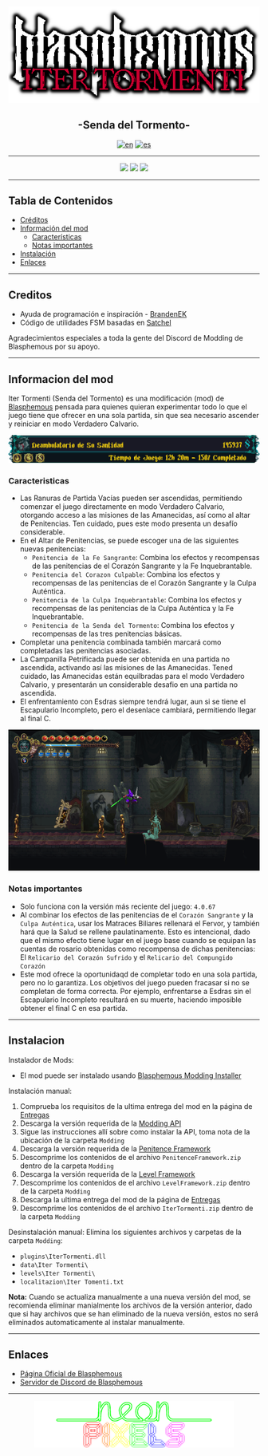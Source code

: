 <div align="center">  
  <img src="doc/img/IterTormenti_Logo.png" alt="Iter Tormenti">
  <h2 align="center">-Senda del Tormento-</h2>

[![en](https://img.shields.io/badge/lang-en-red.svg)](https://github.com/NeonPixels/blasphemous.iter-tormenti/blob/main/README.md)
[![es](https://img.shields.io/badge/lang-es-yellow.svg)](https://github.com/NeonPixels/blasphemous.iter-tormenti/blob/main/README.es.md) 

</div>

---

<div align="center">
  <img src="https://img.shields.io/github/v/release/NeonPixels/blasphemous.iter-tormenti?style=for-the-badge">
  <img src="https://img.shields.io/github/last-commit/NeonPixels/blasphemous.iter-tormenti?color=important&style=for-the-badge">
  <img src="https://img.shields.io/github/downloads/NeonPixels/blasphemous.iter-tormenti/total?color=success&style=for-the-badge">
</div>

---

## Tabla de Contenidos

- [Créditos](https://github.com/NeonPixels/blasphemous.iter-tormenti/blob/main/README.es.md#creditos)
- [Información del mod](https://github.com/NeonPixels/blasphemous.iter-tormenti/blob/main/README.es.md#informacion-del-mod)
  - [Características](https://github.com/NeonPixels/blasphemous.iter-tormenti/blob/main/README.es.md#caracteristicas)  
  - [Notas importantes](https://github.com/NeonPixels/blasphemous.iter-tormenti/blob/main/README.es.md#notas-importantes)
- [Instalación](https://github.com/NeonPixels/blasphemous.iter-tormenti/blob/main/README.es.md#instalacion)
- [Enlaces](https://github.com/NeonPixels/blasphemous.iter-tormenti/blob/main/README.es.md#enlaces)


---

## Creditos

- Ayuda de programación e inspiración - [BrandenEK](https://github.com/BrandenEK)
- Código de utilidades FSM basadas en [Satchel](https://github.com/PrashantMohta/Satchel)

Agradecimientos especiales a toda la gente del Discord de Modding de Blasphemous por su apoyo.

---

## Informacion del mod

Iter Tormenti (Senda del Tormento) es una modificación (mod) de [Blasphemous](https://thegamekitchen.com/blasphemous/) pensada para quienes quieran experimentar todo lo que el juego tiene que ofrecer en una sola partida, sin que sea necesario ascender y reiniciar en modo Verdadero Calvario.

<div align="center">
  <img src="doc/img/IterTormenti_FullCompletion.png" alt="Completado totalmente en una partida">
</div>

### Caracteristicas

- Las Ranuras de Partida Vacías pueden ser ascendidas, permitiendo comenzar el juego directamente en modo Verdadero Calvario, otorgando acceso a las misiones de las Amanecidas, así como al altar de Penitencias. Ten cuidado, pues este modo presenta un desafío considerable.
- En el Altar de Penitencias, se puede escoger una de las siguientes nuevas penitencias:
  - `Penitencia de la Fe Sangrante`: Combina los efectos y recompensas de las penitencias de el Corazón Sangrante y la Fe Inquebrantable.
  - `Penitencia del Corazon Culpable`: Combina los efectos y recompensas de las penitencias de el Corazón Sangrante y la Culpa Auténtica.
  - `Penitencia de la Culpa Inquebrantable`: Combina los efectos y recompensas de las penitencias de la Culpa Auténtica y la Fe Inquebrantable.
  - `Penitencia de la Senda del Tormento`: Combina los efectos y recompensas de las tres penitencias básicas.
- Completar una penitencia combinada también marcará como completadas las penitencias asociadas.
- La Campanilla Petrificada puede ser obtenida en una partida no ascendida, activando así las misiones de las Amanecidas. Tened cuidado, las Amanecidas están equilbradas para el modo Verdadero Calvario, y presentarán un considerable desafio en una partida no ascendida.
- El enfrentamiento con Esdras siempre tendrá lugar, aun si se tiene el Escapulario Incompleto, pero el desenlace cambiará, permitiendo llegar al final C.

<div align="center">
  <img src="doc/img/IterTormenti_DemoScreenshot.png" alt="Captura de pantalla de demostración">
</div>

### Notas importantes

- Solo funciona con la versión más reciente del juego: `4.0.67`
- Al combinar los efectos de las penitencias de el `Corazón Sangrante` y la `Culpa Auténtica`, usar los Matraces Biliares rellenará el Fervor, y también hará que la Salud se rellene paulatinamente. Esto es intencional, dado que el mismo efecto tiene lugar en el juego base cuando se equipan las cuentas de rosario obtenidas como recompensa de dichas penitencias: El `Relicario del Corazón Sufrido` y el `Relicario del Compungido Corazón`
- Este mod ofrece la oportunidaqd de completar todo en una sola partida, pero no lo garantiza. Los objetivos del juego pueden fracasar si no se completan de forma correcta. Por ejemplo, enfrentarse a Esdras sin el Escapulario Incompleto resultará en su muerte, haciendo imposible obtener el final C en esa partida.

---

## Instalacion

Instalador de Mods:
- El mod puede ser instalado usando [Blasphemous Modding Installer](https://github.com/BrandenEK/Blasphemous.Modding.Installer)

Instalación manual:
1. Comprueba los requisitos de la ultima entrega del mod en la página de [Entregas](https://github.com/NeonPixels/blasphemous.iter-tormenti/releases)
2. Descarga la versión requerida de la [Modding API](https://github.com/BrandenEK/Blasphemous-Modding-API/releases)
3. Sigue las instrucciones allí sobre como instalar la API, toma nota de la ubicación de la carpeta `Modding`
4. Descarga la versión requerida de la [Penitence Framework](https://github.com/BrandenEK/Blasphemous.Framework.Penitence/releases)
5. Descomprime los contenidos de el archivo `PenitenceFramework.zip` dentro de la carpeta `Modding`
6. Descarga la versión requerida de la [Level Framework](https://github.com/BrandenEK/Blasphemous.Framework.Levels/releases)
7. Descomprime los contenidos de el archivo `LevelFramework.zip` dentro de la carpeta `Modding`
8. Descarga la ultima entrega del mod de la página de [Entregas](https://github.com/NeonPixels/blasphemous.iter-tormenti/releases)
9. Descomprime los contenidos de el archivo `IterTormenti.zip` dentro de la carpeta `Modding`

Desinstalación manual:
Elimina los siguientes archivos y carpetas de la carpeta `Modding`:
- `plugins\IterTormenti.dll`
- `data\Iter Tormenti\`
- `levels\Iter Tormenti\`
- `localitazion\Iter Tomenti.txt`

<b>Nota:</b> Cuando se actualiza manualmente a una nueva versión del mod, se recomienda eliminar manialmente los archivos de la versión anterior, dado que si hay archivos que se han eliminado de la nueva versión, estos no será eliminados automaticamente al instalar manualmente.

---

## Enlaces

- [Página Oficial de Blasphemous](https://thegamekitchen.com/blasphemous/)
- [Servidor de Discord de Blasphemous](https://discord.gg/Blasphemous)

---

<div align="center">
  <img src="doc/img/neonpixels_logo.png" alt="Neon Pixels">
</div>
